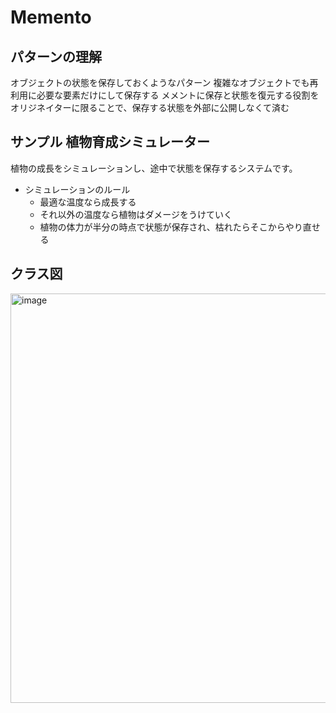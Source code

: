 # Memento
## パターンの理解
オブジェクトの状態を保存しておくようなパターン
複雑なオブジェクトでも再利用に必要な要素だけにして保存する
メメントに保存と状態を復元する役割をオリジネイターに限ることで、保存する状態を外部に公開しなくて済む

## サンプル 植物育成シミュレーター
植物の成長をシミュレーションし、途中で状態を保存するシステムです。
- シミュレーションのルール
  - 最適な温度なら成長する
  - それ以外の温度なら植物はダメージをうけていく
  - 植物の体力が半分の時点で状態が保存され、枯れたらそこからやり直せる

## クラス図
<img width="655" alt="image" src="https://github.com/user-attachments/assets/c7050d9c-8101-4e6a-aff7-f779fd80e63f" />
